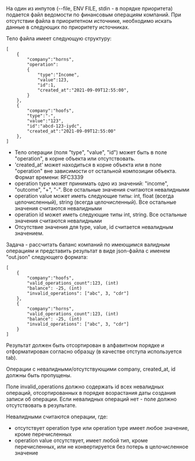 На один из инпутов (--file, ENV FILE, stdin - в порядке приоритета) подается файл ведомости по финансовым операциям компаний.
При отсутствии файла в приоритетном источнике, необходимо искать данные в следующих по приоритету источниках.

Тело файла имеет следующую структуру:
```
[
    {
        "company":"horns",
        "operation":
        {   
            "type":"Income",
            "value":123,
            "id":1,
            "created_at":"2021-09-09T12:55:00",
        }
    },   
    {
        "company":"hoofs",
        "type":"-",
        "value":"123",
        "id":"abcd-123-iydc",
        "created_at":"2021-09-09T12:55:00"        
    },
]
```

- Тело операции (поля "type", "value", "id") может быть в поле "operation", в корне объекта или отсутствовать.
- 'created_at' может находиться в корне объекта или в поле "operation" вне зависимости от остальной композиции объекта. Формат времени: RFC3339
- operation type может принимать одно из значений: "income", "outcome", "+", "-". Все остальные значения считаются невалидными
- operation value может иметь следующие типы: int, float (всегда целочисленный), string (всегда целочисленный). Все остальные значения считаются невалидными
- operation id может иметь следующие типы int, string. Все остальные значения считаются невалидными
- Отсутствие значения для type, value, id считается невалидным значением.

Задача - рассчитать баланс компаний по имеющимся валидным операциям и представить результат в виде json-файла c именем "out.json" следующего формата:
```
[
    {
        "company":"hoofs",
        "valid_operations_count":123, (int)
        "balance": -25, (int)
        "invalid_operations": ["abc", 3, "cdr"]
    },
    {
        "company":"horns",
        "valid_operations_count":123, (int)
        "balance": -25, (int)
        "invalid_operations": ["abc", 3, "cdr"]
    }
]
```
Результат должен быть отсортирован в алфавитном порядке и отформатирован согласно образцу (в качестве отступа используется tab).

Операции с невалидными/отсутствующими company, created_at, id должны быть пропущены.

Поле invalid_operations должно содержать id всех невалидных операций, отсортированных в порядке возрастания даты создания записи об операции. Если невалидных операций нет - поле должно отсутствовать в результате.

Невалидными считаются операции, где:
- отсутствует operation type  или operation type имеет любое значение, кроме перечисленных
- operation value отсутствует, имеет любой тип, кроме перечисленных, или не конвертируется без потерь в целочисленное значение


